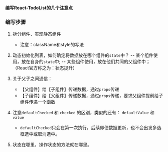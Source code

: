 #### 编写React-TodoList的几个注意点

### 编写步骤
1. 拆分组件、实现静态组件
    - 注意：className和style的写法

2. 动态初始化列表，如何确定将数据放在哪个组件的`state`中？
    -- 某个组件使用，放在自身的`state`中;
    -- 某些组件使用，放在他们共同的父组件中；（React官方称之为：状态提升）

3. 关于父子之间通信：
   - 【父组件】给【子组件】传递数据，通过`props`传递
   - 【子组件】给【父组件】传递数据，通过`props`传递，要求父组件提前给子组件传递一个函数

4. 注意`defaultChecked` 和 `checked` 的区别，类似的还有： `defaultValue` 和 `value`
   - `defaultChecked`只会在第一次执行，后续即便数据更新，也不会出发多选框选中或取消选中。

5. 状态在哪里，操作状态的方法就在哪里。
